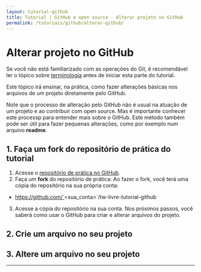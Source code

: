 ```yaml
---
layout: tutorial-github
title: Tutorial | GitHub e open source - Alterar projeto no GitHub
permalink: /tutoriais/github/alterar-github/
---
```


# Alterar projeto no GitHub

<div class="alerta alerta-amarelo">
    <p>Se você não está familiarizado com as operações do Git, é recomendável ler o tópico sobre <a href="/tutoriais/github/terminologia/">terminologia</a> antes de iniciar esta parte do tutorial.</p>
</div>

Este tópico irá ensinar, na prática, como fazer alterações básicas nos arquivos de um projeto diretamente pelo GitHub.

Note que o processo de alteração pelo GitHub não é usual na atuação de um projeto e ao contribuir com open source. Mas é importante conhecer este processp para entender mais sobre o GitHub. Este método também pode ser útil para fazer pequenas alterações, como por exemplo num arquivo **readme**.

## 1. Faça um fork do repositório de prática do tutorial

1. Acesse o [repositório de prática no GitHub](https://github.com/james-sabel/tw-livre-tutorial-github).
2. Faça um **fork** do repositório de prática:
Ao fazer o fork, você terá uma cópia do repositório na sua própria conta:
  * https://github.com/`<sua_conta>`/tw-livre-tutorial-github
3. Acesse a cópia do repositório na sua conta. Nos próximos passos, você saberá como usar o GitHub para criar e alterar arquivos do projeto.

## 2. Crie um arquivo no seu projeto

## 3. Altere um arquivo no seu projeto

---

<!-- <p class="proxima-unidade"><b>Próximo:</b> <a href="/tutoriais/github/primeiros-passos/"><button type="button" class="btn btn-dark">Primeiros passos</button></a></p> -->
